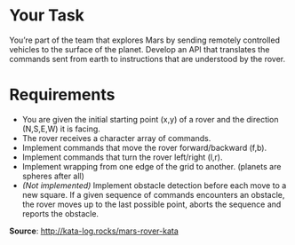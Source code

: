 # Your Task

You’re part of the team that explores Mars by sending remotely controlled vehicles to the surface of the planet. Develop an API that translates the commands sent from earth to instructions that are understood by the rover.

# Requirements

  - You are given the initial starting point (x,y) of a rover and the direction (N,S,E,W) it is facing.
  - The rover receives a character array of commands.
  - Implement commands that move the rover forward/backward (f,b).
  - Implement commands that turn the rover left/right (l,r).
  - Implement wrapping from one edge of the grid to another. (planets are spheres after all)
  - _(Not implemented)_ Implement obstacle detection before each move to a new square. If a given sequence of commands encounters an obstacle, the rover moves up to the last possible point, aborts the sequence and reports the obstacle. 
  
**Source**: http://kata-log.rocks/mars-rover-kata